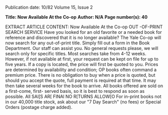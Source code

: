 Publication date: 10/82
Volume 15, Issue 2

**Title: Now Available At the Co-op**
**Author: N/A**
**Page number(s): 40**

EXTRACT ARTICLE CONTENT:
Now Available At the Co-op 
OUT -OF-PRINT SEARCH SERVICE 
Have you looked for an old favorite or a needed book 
for reference and discovered that it is no longer available? 
The Yale Co-op will now search for any out-of-print title. 
Simply fill out a form in the Book Department. Our staff can 
assist you. No general requests please, we will search 
only for specific titles. 
Most searches take from 4-12 weeks. However, if not 
available at first, your request can be kept on file for up to 
five years. If a copy is located, the price will first be quoted 
to you. Prices are determined by availability and condition; 
OP books often command a premium price. 
There is no obligation to buy when a price is quoted, but 
should you accept the quote, full payment is required at 
that time. It may then take several weeks for the book to 
arrive. All books offered are sold on a first-come, first-
served basis, so it is best to respond as soon as possible. 
All SAl[S AR[ FINAl 
NO R[TURNS ALLOW[O 
For in-print books not in our 40,000 title stock, 
ask about our "7 Day Search" (no fees) or Special 
Orders (postage charge added).